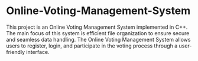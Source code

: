 # Online-Voting-Management-System
This project is an Online Voting Management System implemented in C++. The main focus of this system is efficient file organization to ensure secure and seamless data handling. The Online Voting Management System allows users to register, login, and participate in the voting process through a user-friendly interface.
